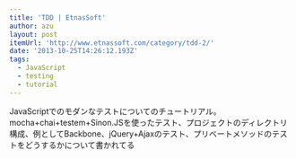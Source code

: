 ```yaml
---
title: 'TDD | EtnasSoft'
author: azu
layout: post
itemUrl: 'http://www.etnassoft.com/category/tdd-2/'
date: '2013-10-25T14:26:12.193Z'
tags:
  - JavaScript
  - testing
  - tutorial
---
```

JavaScriptでのモダンなテストについてのチュートリアル。
mocha+chai+testem+Sinon.JSを使ったテスト、プロジェクトのディレクトリ構成、例としてBackbone、jQuery+Ajaxのテスト、プリベートメソッドのテストをどうするかについて書かれてる

